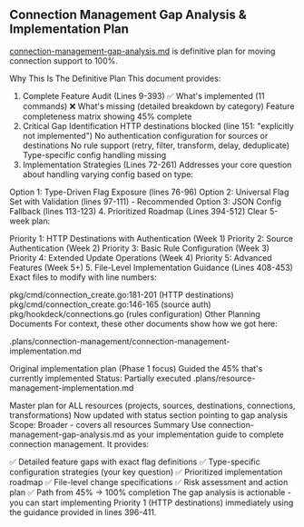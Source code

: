## Connection Management Gap Analysis & Implementation Plan

[connection-management-gap-analysis.md](./connection-management-gap-analysis.md) is definitive plan for moving connection support to 100%.

Why This Is The Definitive Plan
This document provides:

1. Complete Feature Audit (Lines 9-393)
✅ What's implemented (11 commands)
❌ What's missing (detailed breakdown by category)
Feature completeness matrix showing 45% complete
2. Critical Gap Identification
HTTP destinations blocked (line 151: "explicitly not implemented")
No authentication configuration for sources or destinations
No rule support (retry, filter, transform, delay, deduplicate)
Type-specific config handling missing
3. Implementation Strategies (Lines 72-261)
Addresses your core question about handling varying config based on type:

Option 1: Type-Driven Flag Exposure (lines 76-96)
Option 2: Universal Flag Set with Validation (lines 97-111) - Recommended
Option 3: JSON Config Fallback (lines 113-123)
4. Prioritized Roadmap (Lines 394-512)
Clear 5-week plan:

Priority 1: HTTP Destinations with Authentication (Week 1)
Priority 2: Source Authentication (Week 2)
Priority 3: Basic Rule Configuration (Week 3)
Priority 4: Extended Update Operations (Week 4)
Priority 5: Advanced Features (Week 5+)
5. File-Level Implementation Guidance (Lines 408-453)
Exact files to modify with line numbers:

pkg/cmd/connection_create.go:181-201 (HTTP destinations)
pkg/cmd/connection_create.go:146-165 (source auth)
pkg/hookdeck/connections.go (rules configuration)
Other Planning Documents
For context, these other documents show how we got here:

.plans/connection-management/connection-management-implementation.md

Original implementation plan (Phase 1 focus)
Guided the 45% that's currently implemented
Status: Partially executed
.plans/resource-management-implementation.md

Master plan for ALL resources (projects, sources, destinations, connections, transformations)
Now updated with status section pointing to gap analysis
Scope: Broader - covers all resources
Summary
Use connection-management-gap-analysis.md as your implementation guide to complete connection management. It provides:

✅ Detailed feature gaps with exact flag definitions
✅ Type-specific configuration strategies (your key question)
✅ Prioritized implementation roadmap
✅ File-level change specifications
✅ Risk assessment and action plan
✅ Path from 45% → 100% completion
The gap analysis is actionable - you can start implementing Priority 1 (HTTP destinations) immediately using the guidance provided in lines 396-411.